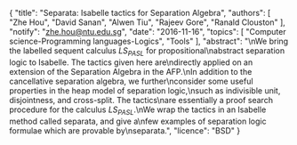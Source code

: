 {
    "title": "Separata: Isabelle tactics for Separation Algebra",
    "authors": [
        "Zhe Hou",
        "David Sanan",
        "Alwen Tiu",
        "Rajeev Gore",
        "Ranald Clouston"
    ],
    "notify": "zhe.hou@ntu.edu.sg",
    "date": "2016-11-16",
    "topics": [
        "Computer science-Programming languages-Logics",
        "Tools"
    ],
    "abstract": "\nWe bring the labelled sequent calculus $LS_{PASL}$ for propositional\nabstract separation logic to Isabelle. The tactics given here are\ndirectly applied on an extension of the Separation Algebra in the AFP.\nIn addition to the cancellative separation algebra, we further\nconsider some useful properties in the heap model of separation logic,\nsuch as indivisible unit, disjointness, and cross-split. The tactics\nare essentially a proof search procedure for the calculus $LS_{PASL}$.\nWe wrap the tactics in an Isabelle method called separata, and give a\nfew examples of separation logic formulae which are provable by\nseparata.",
    "licence": "BSD"
}